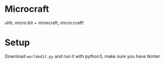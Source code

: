 # Microcraft
uhh, micro:bit + minecraft, micro:craft!

# Setup
Download `worldedit.py` and run it with python3, make sure you have tkinter
